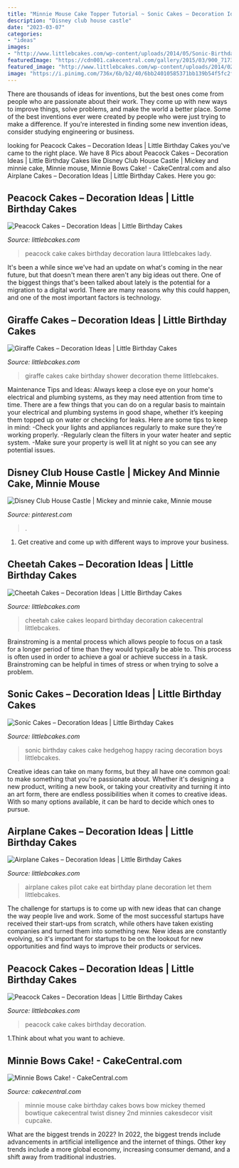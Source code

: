 ```yaml
---
title: "Minnie Mouse Cake Topper Tutorial ~ Sonic Cakes – Decoration Ideas"
description: "Disney club house castle"
date: "2023-03-07"
categories:
- "ideas"
images:
- "http://www.littlebcakes.com/wp-content/uploads/2014/05/Sonic-Birthday-Cakes.jpg"
featuredImage: "https://cdn001.cakecentral.com/gallery/2015/03/900_717326xUFO_minnie-bows-cake.jpg"
featured_image: "http://www.littlebcakes.com/wp-content/uploads/2014/02/Peacock-Cake-Ideas.jpg"
image: "https://i.pinimg.com/736x/6b/b2/40/6bb24010585371bb139b54f5fc2fada4--disney-castle-cake-disney-castles.jpg"
---
```



There are thousands of ideas for inventions, but the best ones come from people who are passionate about their work. They come up with new ways to improve things, solve problems, and make the world a better place. Some of the best inventions ever were created by people who were just trying to make a difference. If you're interested in finding some new invention ideas, consider studying engineering or business.

	

		
looking for Peacock Cakes – Decoration Ideas | Little Birthday Cakes you've came to the right place. We have 8 Pics about Peacock Cakes – Decoration Ideas | Little Birthday Cakes like Disney Club House Castle | Mickey and minnie cake, Minnie mouse, Minnie Bows Cake! - CakeCentral.com and also Airplane Cakes – Decoration Ideas | Little Birthday Cakes. Here you go:
		
    
## Peacock Cakes – Decoration Ideas | Little Birthday Cakes

<img loading=lazy src="http://www.littlebcakes.com/wp-content/uploads/2014/02/Peacock-Cake-Pictures.jpg" onerror="this.onerror=null;this.src='https://tse1.mm.bing.net/th?id=OIP.7S4lX5EXQeqU29_UpHA92AHaKk&amp;pid=15.1';" alt="Peacock Cakes – Decoration Ideas | Little Birthday Cakes">

_Source: littlebcakes.com_

>peacock cake cakes birthday decoration laura littlebcakes lady. 

	

It's been a while since we've had an update on what's coming in the near future, but that doesn't mean there aren't any big ideas out there. One of the biggest things that's been talked about lately is the potential for a migration to a digital world. There are many reasons why this could happen, and one of the most important factors is technology.

    
## Giraffe Cakes – Decoration Ideas | Little Birthday Cakes

<img loading=lazy src="http://www.littlebcakes.com/wp-content/uploads/2014/01/Giraffe-Cake-Pictures.jpg" onerror="this.onerror=null;this.src='https://tse2.mm.bing.net/th?id=OIP.qTUJM5-YD-vRUw2bn1Bs0QHaLG&amp;pid=15.1';" alt="Giraffe Cakes – Decoration Ideas | Little Birthday Cakes">

_Source: littlebcakes.com_

>giraffe cakes cake birthday shower decoration theme littlebcakes. 

	

Maintenance Tips and Ideas: Always keep a close eye on your home's electrical and plumbing systems, as they may need attention from time to time.
There are a few things that you can do on a regular basis to maintain your electrical and plumbing systems in good shape, whether it’s keeping them topped up on water or checking for leaks. Here are some tips to keep in mind:
-Check your lights and appliances regularly to make sure they’re working properly.
-Regularly clean the filters in your water heater and septic system.
-Make sure your property is well lit at night so you can see any potential issues.

    
## Disney Club House Castle | Mickey And Minnie Cake, Minnie Mouse

<img loading=lazy src="https://i.pinimg.com/736x/6b/b2/40/6bb24010585371bb139b54f5fc2fada4--disney-castle-cake-disney-castles.jpg" onerror="this.onerror=null;this.src='https://tse3.mm.bing.net/th?id=OIP.PUFJEPLthBJUORH8K6TcaQHaLG&amp;pid=15.1';" alt="Disney Club House Castle | Mickey and minnie cake, Minnie mouse">

_Source: pinterest.com_

>. 

	

1. Get creative and come up with different ways to improve your business.

    
## Cheetah Cakes – Decoration Ideas | Little Birthday Cakes

<img loading=lazy src="http://www.littlebcakes.com/wp-content/uploads/2014/02/Cheetah-Cakes-Pictures.jpg" onerror="this.onerror=null;this.src='https://tse1.mm.bing.net/th?id=OIP.5NS714f2F-Ea1bpK9q1DSAHaJ4&amp;pid=15.1';" alt="Cheetah Cakes – Decoration Ideas | Little Birthday Cakes">

_Source: littlebcakes.com_

>cheetah cake cakes leopard birthday decoration cakecentral littlebcakes. 

	

Brainstroming is a mental process which allows people to focus on a task for a longer period of time than they would typically be able to. This process is often used in order to achieve a goal or achieve success in a task. Brainstroming can be helpful in times of stress or when trying to solve a problem.

    
## Sonic Cakes – Decoration Ideas | Little Birthday Cakes

<img loading=lazy src="http://www.littlebcakes.com/wp-content/uploads/2014/05/Sonic-Birthday-Cakes.jpg" onerror="this.onerror=null;this.src='https://tse2.mm.bing.net/th?id=OIP.S4UE0rdStoH5-qCgb6SDYQHaFj&amp;pid=15.1';" alt="Sonic Cakes – Decoration Ideas | Little Birthday Cakes">

_Source: littlebcakes.com_

>sonic birthday cakes cake hedgehog happy racing decoration boys littlebcakes. 

	

Creative ideas can take on many forms, but they all have one common goal: to make something that you're passionate about. Whether it's designing a new product, writing a new book, or taking your creativity and turning it into an art form, there are endless possibilities when it comes to creative ideas. With so many options available, it can be hard to decide which ones to pursue.

    
## Airplane Cakes – Decoration Ideas | Little Birthday Cakes

<img loading=lazy src="http://www.littlebcakes.com/wp-content/uploads/2014/01/Airplane-Cakes-Images.jpg" onerror="this.onerror=null;this.src='https://tse1.mm.bing.net/th?id=OIP.EeOpkMT9BaSSonvkb-0y3AHaF6&amp;pid=15.1';" alt="Airplane Cakes – Decoration Ideas | Little Birthday Cakes">

_Source: littlebcakes.com_

>airplane cakes pilot cake eat birthday plane decoration let them littlebcakes. 

	

The challenge for startups is to come up with new ideas that can change the way people live and work. Some of the most successful startups have received their start-ups from scratch, while others have taken existing companies and turned them into something new. New ideas are constantly evolving, so it's important for startups to be on the lookout for new opportunities and find ways to improve their products or services.

    
## Peacock Cakes – Decoration Ideas | Little Birthday Cakes

<img loading=lazy src="http://www.littlebcakes.com/wp-content/uploads/2014/02/Peacock-Cake-Ideas.jpg" onerror="this.onerror=null;this.src='https://tse1.mm.bing.net/th?id=OIP.gVBzUWngRB1_0sMhLdhksAHaK6&amp;pid=15.1';" alt="Peacock Cakes – Decoration Ideas | Little Birthday Cakes">

_Source: littlebcakes.com_

>peacock cake cakes birthday decoration. 

	

1.Think about what you want to achieve.

    
## Minnie Bows Cake! - CakeCentral.com

<img loading=lazy src="https://cdn001.cakecentral.com/gallery/2015/03/900_717326xUFO_minnie-bows-cake.jpg" onerror="this.onerror=null;this.src='https://tse2.mm.bing.net/th?id=OIP.l7iLh4HFMioliIUrd6fY-wHaHa&amp;pid=15.1';" alt="Minnie Bows Cake! - CakeCentral.com">

_Source: cakecentral.com_

>minnie mouse cake birthday cakes bows bow mickey themed bowtique cakecentral twist disney 2nd minnies cakesdecor visit cupcake. 

	

What are the biggest trends in 2022?
In 2022, the biggest trends include advancements in artificial intelligence and the internet of things. Other key trends include a more global economy, increasing consumer demand, and a shift away from traditional industries.

